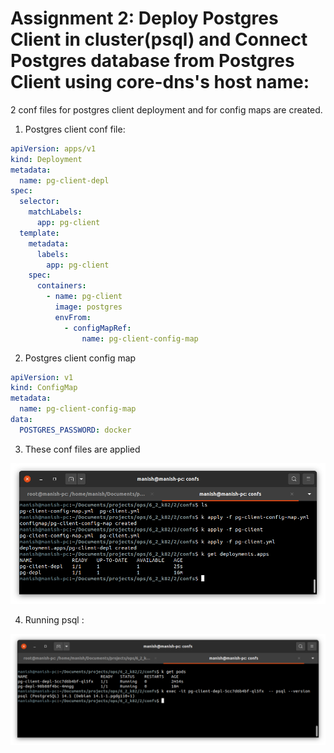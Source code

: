 # Assignment 2: Deploy Postgres Client in cluster(psql) and Connect Postgres database from Postgres Client using core-dns's host name:

2 conf files for postgres client deployment and for config maps are created.

1. Postgres client conf file:

```yml
apiVersion: apps/v1
kind: Deployment
metadata:
  name: pg-client-depl
spec:
  selector:
    matchLabels:
      app: pg-client
  template:
    metadata:
      labels:
        app: pg-client
    spec:
      containers:
        - name: pg-client
          image: postgres
          envFrom:
            - configMapRef:
                name: pg-client-config-map
```

2. Postgres client config map

```yml
apiVersion: v1
kind: ConfigMap
metadata:
  name: pg-client-config-map
data:
  POSTGRES_PASSWORD: docker
```

3. These conf files are applied

![running confi files](https://github.com/LF-DevOps-Intern/6_2_opencontainerinitiative-robusgauli-surpriso1997/blob/master/2/screenshots/created-client-config-map-and-deployment.png)

4. Running psql :

![running psql](https://github.com/LF-DevOps-Intern/6_2_opencontainerinitiative-robusgauli-surpriso1997/blob/master/2/screenshots/running-psql-in%3Dk8.png)

